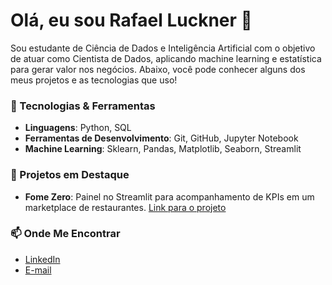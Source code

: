 
# Olá, eu sou Rafael Luckner 👋

Sou estudante de Ciência de Dados e Inteligência Artificial com o objetivo de atuar como Cientista de Dados, aplicando machine learning e estatística para gerar valor nos negócios. Abaixo, você pode conhecer alguns dos meus projetos e as tecnologias que uso!

### 🔧 Tecnologias & Ferramentas
- **Linguagens**: Python, SQL
- **Ferramentas de Desenvolvimento**: Git, GitHub, Jupyter Notebook
- **Machine Learning**: Sklearn, Pandas, Matplotlib, Seaborn, Streamlit

### 🌟 Projetos em Destaque
- **Fome Zero**: Painel no Streamlit para acompanhamento de KPIs em um marketplace de restaurantes. [Link para o projeto](https://github.com/RafaelLuckner/Projeto_Fome_Zero)

### 📫 Onde Me Encontrar
- [LinkedIn](https://www.linkedin.com/in/rafael-luckner/)
- [E-mail](mailto:rafaelluckner1@gmail.com)
